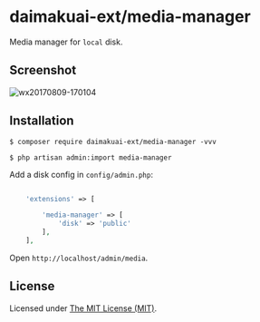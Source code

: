 daimakuai-ext/media-manager
===============================

Media manager for `local` disk.

## Screenshot

![wx20170809-170104](https://user-images.githubusercontent.com/1479100/29113762-99886c32-7d24-11e7-922d-5981a5849c7a.png)

## Installation

```
$ composer require daimakuai-ext/media-manager -vvv

$ php artisan admin:import media-manager
```

Add a disk config in `config/admin.php`:

```php

    'extensions' => [

        'media-manager' => [
            'disk' => 'public'
        ],
    ],

```


Open `http://localhost/admin/media`.

License
------------
Licensed under [The MIT License (MIT)](LICENSE).
